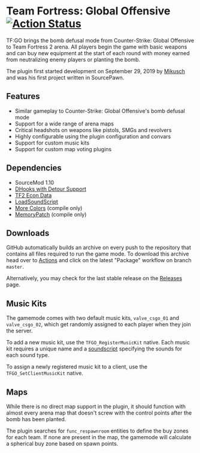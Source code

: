 # Team Fortress: Global Offensive [![Action Status](https://github.com/Mikusch/tfgo/workflows/Package/badge.svg)](https://github.com/Mikusch/tfgo/actions?query=branch%3Amaster)
TF:GO brings the bomb defusal mode from Counter-Strike: Global Offensive to Team Fortress 2 arena.
All players begin the game with basic weapons and can buy new equipment at the start of each round with money earned from neutralizing enemy players or planting the bomb.

The plugin first started development on September 29, 2019 by [Mikusch](https://github.com/Mikusch) and was his first project written in SourcePawn.

## Features
* Similar gameplay to Counter-Strike: Global Offensive's bomb defusal mode
* Support for a wide range of arena maps
* Critical headshots on weapons like pistols, SMGs and revolvers
* Highly configurable using the plugin configuration and convars
* Support for custom music kits
* Support for custom map voting plugins

## Dependencies
* SourceMod 1.10
* [DHooks with Detour Support](https://github.com/peace-maker/DHooks2/tree/dynhooks)
* [TF2 Econ Data](https://forums.alliedmods.net/showthread.php?t=315011)
* [LoadSoundScript](https://github.com/haxtonsale/LoadSoundScript)
* [More Colors](https://forums.alliedmods.net/showthread.php?t=185016) (compile only)
* [MemoryPatch](https://github.com/Kenzzer/MemoryPatch) (compile only)

## Downloads
GitHub automatically builds an archive on every push to the repository that contains all files required to run the game mode.
To download this archive head over to [Actions](https://github.com/Mikusch/tfgo/actions?query=workflow%3APackage) and click on the latest "Package" workflow on branch ``master``.

Alternatively, you may check for the last stable release on the [Releases](https://github.com/Mikusch/tfgo/releases) page.

## Music Kits
The gamemode comes with two default music kits, ``valve_csgo_01`` and ``valve_csgo_02``, which get randomly assigned to each player when they join the server.

To add a new music kit, use the ``TFGO_RegisterMusicKit`` native. Each music kit requires a unique name and a [soundscript](https://developer.valvesoftware.com/wiki/Soundscripts) specifying the sounds for each sound type. 

To assign a newly registered music kit to a client, use the ``TFGO_SetClientMusicKit`` native.

## Maps
While there is no direct map support in the plugin, it should function with almost every arena map that doesn't screw with the control points after the bomb has been planted.

The plugin searches for ``func_respawnroom`` entities to define the buy zones for each team. If none are present in the map, the gamemode will calculate a spherical buy zone based on spawn points.
